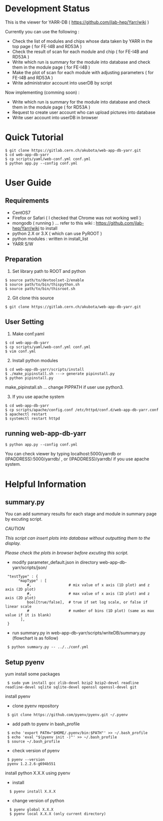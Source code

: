 # Development Status

  This is the viewer for YARR-DB ( https://github.com/jlab-hep/Yarr/wiki )
  
  Currently you can use the following :

  * Check the list of modules and chips whose data taken by YARR in the top page ( for FE-I4B and RD53A )
  * Check the result of scan for each module and chip ( for FE-I4B and RD53A )
  * Write which run is summary for the module into database and check them in the module page ( for FE-I4B )
  * Make the plot of scan for each module with adjusting parameters ( for FE-I4B and RD53A )
  * Write administrator account into userDB by script 

  Now implementing (comming soon) :
  
  * Write which run is summary for the module into database and check them in the module page ( for RD53A )
  * Request to create user account who can upload pictures into database 
  * Write user account into userDB in browser

# Quick Tutorial

  ```
  $ git clone https://gitlab.cern.ch/akubota/web-app-db-yarr.git
  $ cd web-app-db-yarr
  $ cp scripts/yaml/web-conf.yml conf.yml
  $ python app.py --config conf.yml
  ```

# User Guide 

  ## Requirements

  * CentOS7
  * Firefox or Safari ( I checked that Chrome was not working well )
  * mongodb ( running ) ... refer to this wiki : https://github.com/jlab-hep/Yarr/wiki to install 
  * python 2.X or 3.X ( which can use PyROOT )
  * python modules : written in install_list
  * YARR S/W
  
  ## Preparation
  
  1) Set library path to ROOT and python
  
  ```
  $ source path/to/devtoolset-2/enable
  $ source path/to/bin/thispython.sh
  $ source path/to/bin/thisroot.sh
  ```
  
  2) Git clone this source
  
  ```
  $ git clone https://gitlab.cern.ch/akubota/web-app-db-yarr.git
  ```
  
  ## User Setting

  1) Make conf.yaml

  ```
  $ cd web-app-db-yarr
  $ cp scripts/yaml/web-conf.yml conf.yml
  $ vim conf.yml
  ```

  2) Install python modules

  ```
  $ cd web-app-db-yarr/scripts/install
  $ ./make_pipinstall.sh ---> generate pipinstall.py
  $ python pipinstall.py 
  ```
  make_pipinstall.sh ... change PIPPATH if user use python3.

  3) If you use apache system 

  ```
  $ cd web-app-db-yarr
  $ cp scripts/apache/config.conf /etc/httpd/conf.d/web-app-db-yarr.conf
  $ apachectl restart
  $ systemctl restart httpd
  ```

  ## running web-app-db-yarr

  ```
  $ python app.py --config conf.yml
  ```

  You can check viewer by typing localhost:5000/yarrdb or (IPADDRESS):5000/yarrdb/ , or (IPADDRESS)/yarrdb/ if you use apache system.
  
# Helpful Information

  ## summary.py

  You can add summary results for each stage and module in summary page by excuting script.

  _CAUTION_

  _This script can insert plots into database without outputting them to the display._

  _Please check the plots in browser before excuting this script._

  * modify parameter_default.json in directory web-app-db-yarr/scripts/json/

  ```
   "testType" : {
        "mapType" : [
            #,                 # mix value of x axis (1D plot) and z axis (2D plot)
            #,                 # max value of x axis (1D plot) and z axis (2D plot)
            bool[true/false],  # true if set log scale, or false if linear scale
            #                  # number of bins (1D plot) (same as max value if it is blank)
         ],
   }
  ```

  * run summary.py in web-app-db-yarr/scripts/writeDB/summary.py (flowchart is as follow)

  ```
   $ python summary.py -- ../../conf.yml
  ```

  ## Setup pyenv 
  yum install some packages

  ```
   $ sudo yum install gcc zlib-devel bzip2 bzip2-devel readline readline-devel sqlite sqlite-devel openssl openssl-devel git
  ```

  install pyenv

  * clone pyenv repository

  ```
   $ git clone https://github.com/pyenv/pyenv.git ~/.pyenv
  ```

  * add path to pyenv in bash_profile

  ```
   $ echo 'export PATH="$HOME/.pyenv/bin:$PATH"' >> ~/.bash_profile
   $ echo 'eval "$(pyenv init -)"' >> ~/.bash_profile
   $ source ~/.bash_profile
  ```

  * check version of pyenv

  ```
   $ pyenv --version
   pyenv 1.2.2.6-g694b551
  ```

  install python X.X.X using pyenv

  * install

  ```
    $ pyenv install X.X.X
  ```

  + change version of python

  ```
    $ pyenv global X.X.X
    $ pyenv local X.X.X (only current directory)
  ```
  
